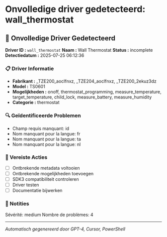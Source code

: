 # Onvolledige driver gedetecteerd: wall_thermostat

## 🚨 Onvolledige Driver Gedetecteerd

**Driver ID :** `wall_thermostat`
**Naam :** Wall Thermostat
**Status :** incomplete
**Detectiedatum :** 2025-07-25 06:12:36

### 📋 Driver Informatie
- **Fabrikant :** _TZE200_aoclfnxz, _TZE204_aoclfnxz, _TZE200_2ekuz3dz
- **Model :** TS0601
- **Mogelijkheden :** onoff, thermostat_programming, measure_temperature, target_temperature, child_lock, measure_battery, measure_humidity
- **Categorie :** thermostat

### 🔍 Geïdentificeerde Problemen
- Champ requis manquant: id
- Nom manquant pour la langue: fr
- Nom manquant pour la langue: ta
- Nom manquant pour la langue: nl

### 🎯 Vereiste Acties
- [ ] Ontbrekende metadata voltooien
- [ ] Ontbrekende mogelijkheden toevoegen
- [ ] SDK3 compatibiliteit controleren
- [ ] Driver testen
- [ ] Documentatie bijwerken

### 📝 Notities
Sévérité: medium
Nombre de problèmes: 4

---
*Automatisch gegenereerd door GPT-4, Cursor, PowerShell*

